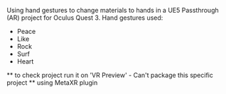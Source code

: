 Using hand gestures to change materials to hands in a UE5 Passthrough (AR) project for Oculus Quest 3.
Hand gestures used:
- Peace
- Like
- Rock
- Surf
- Heart

** to check project run it on 'VR Preview' - Can't package this specific project **
using MetaXR plugin

